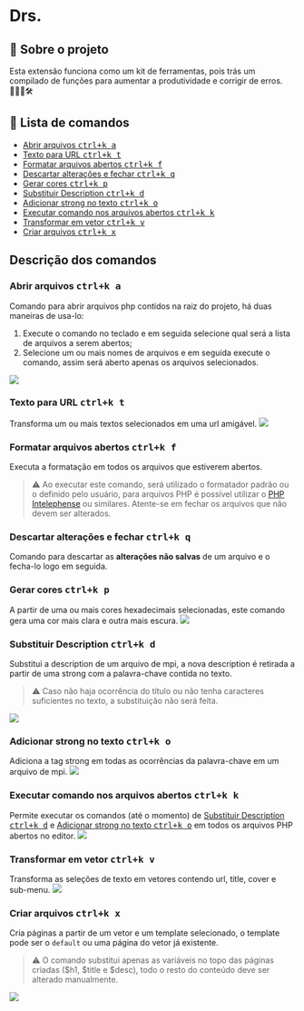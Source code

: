 <h1><strong>Drs.</strong></h1>

## 📖 Sobre o projeto

Esta extensão funciona como um kit de ferramentas, pois trás um compilado de funções para aumentar a produtividade e corrigir de erros. 👨🏽‍⚕️🛠️

## 📑 Lista de comandos

- [Abrir arquivos <kbd>ctrl+k a</kbd>](#abrir-arquivos-ctrlk-a)
- [Texto para URL <kbd>ctrl+k t</kbd>](#texto-para-url-ctrlk-t)
- [Formatar arquivos abertos <kbd>ctrl+k f</kbd>](#formatar-arquivos-abertos-ctrlk-f)
- [Descartar alterações e fechar <kbd>ctrl+k q</kbd>](#descartar-altera%C3%A7%C3%B5es-e-fechar-ctrlk-q)
- [Gerar cores <kbd>ctrl+k p</kbd>](#gerar-cores-ctrlk-p)
- [Substituir Description <kbd>ctrl+k d</kbd>](#substituir-description-ctrlk-d)
- [Adicionar strong no texto <kbd>ctrl+k o</kbd>](#adicionar-strong-no-texto-ctrlk-o)
- [Executar comando nos arquivos abertos <kbd>ctrl+k k</kbd>](#executar-nos-arquivos-abertos-ctrlk-k)
- [Transformar em vetor <kbd>ctrl+k v</kbd>](#transformar-em-vetor-ctrlk-v)
- [Criar arquivos <kbd>ctrl+k x</kbd>](#criar-arquivos-ctrlk-x)

## Descrição dos comandos

### Abrir arquivos <kbd>ctrl+k a</kbd>
Comando para abrir arquivos php contidos na raiz do projeto, há duas maneiras de usa-lo:
1. Execute o comando no teclado e em seguida selecione qual será a lista de arquivos a serem abertos;
2. Selecione um ou mais nomes de arquivos e em seguida execute o comando, assim será aberto apenas os arquivos selecionados. 

![](tutorials/openFiles.gif)

### Texto para URL <kbd>ctrl+k t</kbd>
Transforma um ou mais textos selecionados em uma url amigável.
![](tutorials/textToUrl.gif)

### Formatar arquivos abertos <kbd>ctrl+k f</kbd>
Executa a formatação em todos os arquivos que estiverem abertos.
  >⚠️ Ao executar este comando, será utilizado o formatador padrão ou o definido pelo usuário, para arquivos PHP é possível utilizar o [PHP Intelephense](https://marketplace.visualstudio.com/items?itemName=bmewburn.vscode-intelephense-client) ou similares. Atente-se em fechar os arquivos que não devem ser alterados.

### Descartar alterações e fechar <kbd>ctrl+k q</kbd>
Comando para descartar as <strong>alterações não salvas</strong> de um arquivo e o fecha-lo logo em seguida.

### Gerar cores <kbd>ctrl+k p</kbd>
A partir de uma ou mais cores hexadecimais selecionadas, este comando gera uma cor mais clara e outra mais escura.
![](tutorials/generateColors.gif)

### Substituir Description <kbd>ctrl+k d</kbd>
Substitui a description de um arquivo de mpi, a nova description é retirada a partir de uma strong com a palavra-chave contida no texto.
  >⚠️ Caso não haja ocorrência do título ou não tenha caracteres suficientes no texto, a substituição não será feita.

![](tutorials/replaceDescription.gif)

### Adicionar strong no texto <kbd>ctrl+k o</kbd>
Adiciona a tag strong em todas as ocorrências da palavra-chave em um arquivo de mpi.
![](tutorials/addStrongTag.gif)

### Executar comando nos arquivos abertos <kbd>ctrl+k k</kbd>
Permite executar os comandos (até o momento) de [Substituir Description <kbd>ctrl+k d</kbd>](#substituir-description-ctrlk-d) e [Adicionar strong no texto <kbd>ctrl+k o</kbd>](#adicionar-strong-no-texto-ctrlk-o) em todos os arquivos PHP abertos no editor.
![](tutorials/runOnOpenFiles.gif)

### Transformar em vetor <kbd>ctrl+k v</kbd>
Transforma as seleções de texto em vetores contendo url, title, cover e sub-menu.
![](tutorials/turnVet.gif)

### Criar arquivos <kbd>ctrl+k x</kbd>
Cria páginas a partir de um vetor e um template selecionado, o template pode ser o ```default``` ou uma página do vetor já existente.
  >⚠️ O comando substitui apenas as variáveis no topo das páginas criadas ($h1, $title e $desc), todo o resto do conteúdo deve ser alterado manualmente.

![](tutorials/createFilesFromVet.gif)
